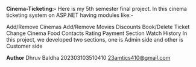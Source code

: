**Cinema-Ticketing:-**
Here is my 5th semester final project. In this cinema ticketing system on ASP.NET having modules like:-

Add/Remove Cinemas
Add/Remove Movies
Discounts
Book/Delete Ticket
Change Cinema
Food
Contacts
Rating
Payment Section
Watch History In this project, we developed two sections, one is Admin side and other is Customer side



**Author**
Dhruv Baldha
202303103510410
23amtics410@gmail.com
